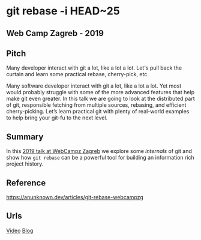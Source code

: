 # git rebase -i HEAD~25
## Web Camp Zagreb - 2019

## Pitch

Many developer interact with git a lot, like a lot a lot. Let's pull back the curtain and learn some practical rebase, cherry-pick, etc.

Many software developer interact with git a lot, like a lot a lot. Yet most would probably struggle with some of the more advanced features that help make git even greater. In this talk we are going to look at the distributed part of git, responsible fetching from multiple sources, rebasing, and efficient cherry-picking. Let’s learn practical git with plenty of real-world examples to help bring your git-fu to the next level.

## Summary

In this [2019 talk at WebCampz Zagreb](https://2019.webcampzg.org/talks/git-rebase-i-head25/)
we explore some _internals_ of git and show how `git rebase` can be a powerful tool for building
an information rich project history.

## Reference

https://anunknown.dev/articles/git-rebase-webcampzg

## Urls

[Video](https://www.youtube.com/watch?v=KvvkWiECvjY)
[Blog](https://anunknown.dev/articles/git-rebase-webcampzg)
